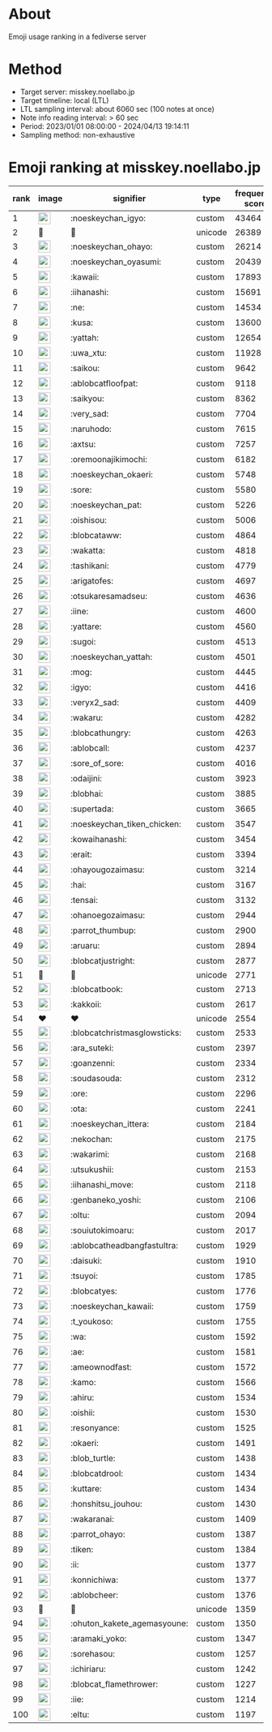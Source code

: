 # About
Emoji usage ranking in a fediverse server

# Method
- Target server: misskey.noellabo.jp
- Target timeline: local (LTL)
- LTL sampling interval: about 6060 sec (100 notes at once)
- Note info reading interval: > 60 sec
- Period: 2023/01/01 08:00:00 - 2024/04/13 19:14:11 
- Sampling method: non-exhaustive

# Emoji ranking at misskey.noellabo.jp

|rank|image|signifier|type|frequency score|
|----|----|----|----|----|
|1|<img height="24" src="https://misskey.noellabo.jp/emoji/noeskeychan_igyo.webp">|:noeskeychan_igyo:|custom|43464|
|2|🎉|🎉|unicode|26389|
|3|<img height="24" src="https://misskey.noellabo.jp/emoji/noeskeychan_ohayo.webp">|:noeskeychan_ohayo:|custom|26214|
|4|<img height="24" src="https://misskey.noellabo.jp/emoji/noeskeychan_oyasumi.webp">|:noeskeychan_oyasumi:|custom|20439|
|5|<img height="24" src="https://misskey.noellabo.jp/emoji/kawaii.webp">|:kawaii:|custom|17893|
|6|<img height="24" src="https://misskey.noellabo.jp/emoji/iihanashi.webp">|:iihanashi:|custom|15691|
|7|<img height="24" src="https://misskey.noellabo.jp/emoji/ne.webp">|:ne:|custom|14534|
|8|<img height="24" src="https://misskey.noellabo.jp/emoji/kusa.webp">|:kusa:|custom|13600|
|9|<img height="24" src="https://misskey.noellabo.jp/emoji/yattah.webp">|:yattah:|custom|12654|
|10|<img height="24" src="https://misskey.noellabo.jp/emoji/uwa_xtu.webp">|:uwa_xtu:|custom|11928|
|11|<img height="24" src="https://misskey.noellabo.jp/emoji/saikou.webp">|:saikou:|custom|9642|
|12|<img height="24" src="https://misskey.noellabo.jp/emoji/ablobcatfloofpat.webp">|:ablobcatfloofpat:|custom|9118|
|13|<img height="24" src="https://misskey.noellabo.jp/emoji/saikyou.webp">|:saikyou:|custom|8362|
|14|<img height="24" src="https://misskey.noellabo.jp/emoji/very_sad.webp">|:very_sad:|custom|7704|
|15|<img height="24" src="https://misskey.noellabo.jp/emoji/naruhodo.webp">|:naruhodo:|custom|7615|
|16|<img height="24" src="https://misskey.noellabo.jp/emoji/axtsu.webp">|:axtsu:|custom|7257|
|17|<img height="24" src="https://misskey.noellabo.jp/emoji/oremoonajikimochi.webp">|:oremoonajikimochi:|custom|6182|
|18|<img height="24" src="https://misskey.noellabo.jp/emoji/noeskeychan_okaeri.webp">|:noeskeychan_okaeri:|custom|5748|
|19|<img height="24" src="https://misskey.noellabo.jp/emoji/sore.webp">|:sore:|custom|5580|
|20|<img height="24" src="https://misskey.noellabo.jp/emoji/noeskeychan_pat.webp">|:noeskeychan_pat:|custom|5226|
|21|<img height="24" src="https://misskey.noellabo.jp/emoji/oishisou.webp">|:oishisou:|custom|5006|
|22|<img height="24" src="https://misskey.noellabo.jp/emoji/blobcataww.webp">|:blobcataww:|custom|4864|
|23|<img height="24" src="https://misskey.noellabo.jp/emoji/wakatta.webp">|:wakatta:|custom|4818|
|24|<img height="24" src="https://misskey.noellabo.jp/emoji/tashikani.webp">|:tashikani:|custom|4779|
|25|<img height="24" src="https://misskey.noellabo.jp/emoji/arigatofes.webp">|:arigatofes:|custom|4697|
|26|<img height="24" src="https://misskey.noellabo.jp/emoji/otsukaresamadseu.webp">|:otsukaresamadseu:|custom|4636|
|27|<img height="24" src="https://misskey.noellabo.jp/emoji/iine.webp">|:iine:|custom|4600|
|28|<img height="24" src="https://misskey.noellabo.jp/emoji/yattare.webp">|:yattare:|custom|4560|
|29|<img height="24" src="https://misskey.noellabo.jp/emoji/sugoi.webp">|:sugoi:|custom|4513|
|30|<img height="24" src="https://misskey.noellabo.jp/emoji/noeskeychan_yattah.webp">|:noeskeychan_yattah:|custom|4501|
|31|<img height="24" src="https://misskey.noellabo.jp/emoji/mog.webp">|:mog:|custom|4445|
|32|<img height="24" src="https://misskey.noellabo.jp/emoji/igyo.webp">|:igyo:|custom|4416|
|33|<img height="24" src="https://misskey.noellabo.jp/emoji/veryx2_sad.webp">|:veryx2_sad:|custom|4409|
|34|<img height="24" src="https://misskey.noellabo.jp/emoji/wakaru.webp">|:wakaru:|custom|4282|
|35|<img height="24" src="https://misskey.noellabo.jp/emoji/blobcathungry.webp">|:blobcathungry:|custom|4263|
|36|<img height="24" src="https://misskey.noellabo.jp/emoji/ablobcall.webp">|:ablobcall:|custom|4237|
|37|<img height="24" src="https://misskey.noellabo.jp/emoji/sore_of_sore.webp">|:sore_of_sore:|custom|4016|
|38|<img height="24" src="https://misskey.noellabo.jp/emoji/odaijini.webp">|:odaijini:|custom|3923|
|39|<img height="24" src="https://misskey.noellabo.jp/emoji/blobhai.webp">|:blobhai:|custom|3885|
|40|<img height="24" src="https://misskey.noellabo.jp/emoji/supertada.webp">|:supertada:|custom|3665|
|41|<img height="24" src="https://misskey.noellabo.jp/emoji/noeskeychan_tiken_chicken.webp">|:noeskeychan_tiken_chicken:|custom|3547|
|42|<img height="24" src="https://misskey.noellabo.jp/emoji/kowaihanashi.webp">|:kowaihanashi:|custom|3454|
|43|<img height="24" src="https://misskey.noellabo.jp/emoji/erait.webp">|:erait:|custom|3394|
|44|<img height="24" src="https://misskey.noellabo.jp/emoji/ohayougozaimasu.webp">|:ohayougozaimasu:|custom|3214|
|45|<img height="24" src="https://misskey.noellabo.jp/emoji/hai.webp">|:hai:|custom|3167|
|46|<img height="24" src="https://misskey.noellabo.jp/emoji/tensai.webp">|:tensai:|custom|3132|
|47|<img height="24" src="https://misskey.noellabo.jp/emoji/ohanoegozaimasu.webp">|:ohanoegozaimasu:|custom|2944|
|48|<img height="24" src="https://misskey.noellabo.jp/emoji/parrot_thumbup.webp">|:parrot_thumbup:|custom|2900|
|49|<img height="24" src="https://misskey.noellabo.jp/emoji/aruaru.webp">|:aruaru:|custom|2894|
|50|<img height="24" src="https://misskey.noellabo.jp/emoji/blobcatjustright.webp">|:blobcatjustright:|custom|2877|
|51|🍗|🍗|unicode|2771|
|52|<img height="24" src="https://misskey.noellabo.jp/emoji/blobcatbook.webp">|:blobcatbook:|custom|2713|
|53|<img height="24" src="https://misskey.noellabo.jp/emoji/kakkoii.webp">|:kakkoii:|custom|2617|
|54|❤|❤|unicode|2554|
|55|<img height="24" src="https://misskey.noellabo.jp/emoji/blobcatchristmasglowsticks.webp">|:blobcatchristmasglowsticks:|custom|2533|
|56|<img height="24" src="https://misskey.noellabo.jp/emoji/ara_suteki.webp">|:ara_suteki:|custom|2397|
|57|<img height="24" src="https://misskey.noellabo.jp/emoji/goanzenni.webp">|:goanzenni:|custom|2334|
|58|<img height="24" src="https://misskey.noellabo.jp/emoji/soudasouda.webp">|:soudasouda:|custom|2312|
|59|<img height="24" src="https://misskey.noellabo.jp/emoji/ore.webp">|:ore:|custom|2296|
|60|<img height="24" src="https://misskey.noellabo.jp/emoji/ota.webp">|:ota:|custom|2241|
|61|<img height="24" src="https://misskey.noellabo.jp/emoji/noeskeychan_ittera.webp">|:noeskeychan_ittera:|custom|2184|
|62|<img height="24" src="https://misskey.noellabo.jp/emoji/nekochan.webp">|:nekochan:|custom|2175|
|63|<img height="24" src="https://misskey.noellabo.jp/emoji/wakarimi.webp">|:wakarimi:|custom|2168|
|64|<img height="24" src="https://misskey.noellabo.jp/emoji/utsukushii.webp">|:utsukushii:|custom|2153|
|65|<img height="24" src="https://misskey.noellabo.jp/emoji/iihanashi_move.webp">|:iihanashi_move:|custom|2118|
|66|<img height="24" src="https://misskey.noellabo.jp/emoji/genbaneko_yoshi.webp">|:genbaneko_yoshi:|custom|2106|
|67|<img height="24" src="https://misskey.noellabo.jp/emoji/oltu.webp">|:oltu:|custom|2094|
|68|<img height="24" src="https://misskey.noellabo.jp/emoji/souiutokimoaru.webp">|:souiutokimoaru:|custom|2017|
|69|<img height="24" src="https://misskey.noellabo.jp/emoji/ablobcatheadbangfastultra.webp">|:ablobcatheadbangfastultra:|custom|1929|
|70|<img height="24" src="https://misskey.noellabo.jp/emoji/daisuki.webp">|:daisuki:|custom|1910|
|71|<img height="24" src="https://misskey.noellabo.jp/emoji/tsuyoi.webp">|:tsuyoi:|custom|1785|
|72|<img height="24" src="https://misskey.noellabo.jp/emoji/blobcatyes.webp">|:blobcatyes:|custom|1776|
|73|<img height="24" src="https://misskey.noellabo.jp/emoji/noeskeychan_kawaii.webp">|:noeskeychan_kawaii:|custom|1759|
|74|<img height="24" src="https://misskey.noellabo.jp/emoji/t_youkoso.webp">|:t_youkoso:|custom|1755|
|75|<img height="24" src="https://misskey.noellabo.jp/emoji/wa.webp">|:wa:|custom|1592|
|76|<img height="24" src="https://misskey.noellabo.jp/emoji/ae.webp">|:ae:|custom|1581|
|77|<img height="24" src="https://misskey.noellabo.jp/emoji/ameownodfast.webp">|:ameownodfast:|custom|1572|
|78|<img height="24" src="https://misskey.noellabo.jp/emoji/kamo.webp">|:kamo:|custom|1566|
|79|<img height="24" src="https://misskey.noellabo.jp/emoji/ahiru.webp">|:ahiru:|custom|1534|
|80|<img height="24" src="https://misskey.noellabo.jp/emoji/oishii.webp">|:oishii:|custom|1530|
|81|<img height="24" src="https://misskey.noellabo.jp/emoji/resonyance.webp">|:resonyance:|custom|1525|
|82|<img height="24" src="https://misskey.noellabo.jp/emoji/okaeri.webp">|:okaeri:|custom|1491|
|83|<img height="24" src="https://misskey.noellabo.jp/emoji/blob_turtle.webp">|:blob_turtle:|custom|1438|
|84|<img height="24" src="https://misskey.noellabo.jp/emoji/blobcatdrool.webp">|:blobcatdrool:|custom|1434|
|85|<img height="24" src="https://misskey.noellabo.jp/emoji/kuttare.webp">|:kuttare:|custom|1434|
|86|<img height="24" src="https://misskey.noellabo.jp/emoji/honshitsu_jouhou.webp">|:honshitsu_jouhou:|custom|1430|
|87|<img height="24" src="https://misskey.noellabo.jp/emoji/wakaranai.webp">|:wakaranai:|custom|1409|
|88|<img height="24" src="https://misskey.noellabo.jp/emoji/parrot_ohayo.webp">|:parrot_ohayo:|custom|1387|
|89|<img height="24" src="https://misskey.noellabo.jp/emoji/tiken.webp">|:tiken:|custom|1384|
|90|<img height="24" src="https://misskey.noellabo.jp/emoji/ii.webp">|:ii:|custom|1377|
|91|<img height="24" src="https://misskey.noellabo.jp/emoji/konnichiwa.webp">|:konnichiwa:|custom|1377|
|92|<img height="24" src="https://misskey.noellabo.jp/emoji/ablobcheer.webp">|:ablobcheer:|custom|1376|
|93|👀|👀|unicode|1359|
|94|<img height="24" src="https://misskey.noellabo.jp/emoji/ohuton_kakete_agemasyoune.webp">|:ohuton_kakete_agemasyoune:|custom|1350|
|95|<img height="24" src="https://misskey.noellabo.jp/emoji/aramaki_yoko.webp">|:aramaki_yoko:|custom|1347|
|96|<img height="24" src="https://misskey.noellabo.jp/emoji/sorehasou.webp">|:sorehasou:|custom|1257|
|97|<img height="24" src="https://misskey.noellabo.jp/emoji/ichiriaru.webp">|:ichiriaru:|custom|1242|
|98|<img height="24" src="https://misskey.noellabo.jp/emoji/blobcat_flamethrower.webp">|:blobcat_flamethrower:|custom|1227|
|99|<img height="24" src="https://misskey.noellabo.jp/emoji/iie.webp">|:iie:|custom|1214|
|100|<img height="24" src="https://misskey.noellabo.jp/emoji/eltu.webp">|:eltu:|custom|1197|
